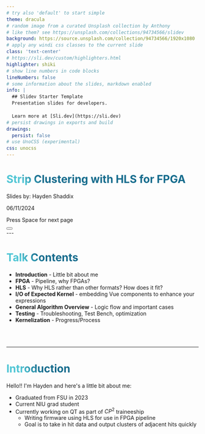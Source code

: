 ```yaml
---
# try also 'default' to start simple
theme: dracula
# random image from a curated Unsplash collection by Anthony
# like them? see https://unsplash.com/collections/94734566/slidev
background: https://source.unsplash.com/collection/94734566/1920x1080
# apply any windi css classes to the current slide
class: 'text-center'
# https://sli.dev/custom/highlighters.html
highlighter: shiki
# show line numbers in code blocks
lineNumbers: false
# some information about the slides, markdown enabled
info: |
  ## Slidev Starter Template
  Presentation slides for developers.

  Learn more at [Sli.dev](https://sli.dev)
# persist drawings in exports and build
drawings:
  persist: false
# use UnoCSS (experimental)
css: unocss
---
```


# Strip Clustering with HLS for FPGA 

Slides by: Hayden Shaddix 

06/11/2024

<div class="pt-12">
  <span @click="$slidev.nav.next" class="px-2 py-1 rounded cursor-pointer" hover="bg-white bg-opacity-10">
     Press Space for next page <carbon:arrow-right class="inline"/>
  </span>
</div>

<div class="abs-br m-6 flex gap-2">
  <button @click="$slidev.nav.openInEditor()" title="Open in Editor" class="text-xl icon-btn opacity-50 !border-none !hover:text-white">
    <carbon:edit />
  </button>
  <a href="https://github.com/slidevjs/slidev" target="_blank" alt="GitHub"
    class="text-xl icon-btn opacity-50 !border-none !hover:text-white">
    <carbon-logo-github />
  </a>
</div>
---

# Talk Contents 

- **Introduction** - Little bit about me 
- **FPGA** - Pipeline, why FPGAs? 
- **HLS** - Why HLS rather than other formats? How does it fit? 
- **I/O of Expected Kernel** - embedding Vue components to enhance your expressions
- **General Algorithm Overview** - Logic flow and important cases 
- **Testing** - Troubleshooting, Test Bench, optimization 
- **Kernelization** - Progress/Process 

<br>
<br>

<style>
h1 {
  background-color: #2B90B6;
  background-image: linear-gradient(45deg, #4EC5D4 10%, #146b8c 20%);
  background-size: 100%;
  -webkit-background-clip: text;
  -moz-background-clip: text;
  -webkit-text-fill-color: transparent;
  -moz-text-fill-color: transparent;
}
</style>

---

# Introduction

Hello!! I'm Hayden and here's a little bit about me: 

- Graduated from FSU in 2023 
- Current NIU grad student 
- Currently working on QT as part of $CP^2$ traineeship 
  - Writing firmware using HLS for use in FPGA pipeline 
  - Goal is to take in hit data and output clusters of adjacent hits quickly  
<style>
  .image-container {
    display: flex;
    justify-content: flex-end;
    align-items: flex-end; /* Align items to the end to move image to the bottom */
    height: 100vh; /* Ensure the container takes up the full height of the viewport */
  }
  .image-container img {
    max-width: 40%;
    max-height: 100%;
    object-fit: contain;
  }
</style>

<div class="image-container">
  <img src="Hayden.jpeg" alt="Me (bottom right) and family">
</div>



--- 

# FPGAs
<style>
  .two-column {
    display: flex;
    align-items: center;
  }
  .column {
    flex: 1;
    padding: 10px;
  }
  .column img {
    width: 100%;
    height: auto;
    object-fit: contain;
  }
  .caption {
    text-align: center;
    margin-top: 10px;
    font-size: 0.8em;
  }
</style>

<div class="two-column">
  <div class="column">
    <h2>Why FPGAs are Important</h2>
    <p>It is important to note why FPGAs specifically are important for this context:</p>
    <ul>
      <li>Parallel Processing</li>
      <li>Customizable and changeable hardware</li>
      <li>Low Latency/Efficiency</li>
      <li>Resource availability (LUT, BRAM, etc.)</li>
      <li>Scalability (multiple kernels)</li>
    </ul>
  </div>
  <div class="column">
    <!-- Replace 'path_to_fpga_diagram.png' with the actual path to your FPGA diagram image -->
    <img src="FPGA.png" alt="Diagram of an FPGA">
  </div>
</div>

<div class="caption">
  <a href="https://tac-hep.org/assets/pdf/uw-gpu-fpga/2023-03-22-FPGA-HLS-Lecture-2.pdf" target="_blank">Link to slides: FPGA-HLS Lecture</a>
</div>
---

# HLS 
Clustering algorithm is written in HLS for efficiency 

**Why?**
- Parallelism 
- Efficient handling of data stream input and output 
- Less storage necessary and higher iteration frequency 
- Good for kernelization and inclusion into general FPGA pipeline 

Have continued to learn HLS pretty actively using online manuals and resources: 

<style>
  .split {
    display: flex;
    justify-content: space-between;
  }
  .left {
    flex: 1;
    padding-right: 20px;
  }
  .right {
    flex: 1;
    padding-left: 20px;
  }
  .right img {
    width: 100%;
    height: auto;
  }
</style>

<div class="split">
  <div class="left">
    <!-- Left side content with link -->
    <p> <a href="https://docs.amd.com/r/en-US/ug1399-vitis-hls/Tutorials-and-Examples">Vitis AMD Tutorials</a></p>
  </div>
  <div class="right">
    <!-- Right side content with screenshot -->
    <img src="AMD.png">
  </div>
</div>

---

# I/O 
Since this is a piece in a larger pipeline of other kernels in the FPGA, the inputs and outputs are important

<style>
  .slide-small-text {
    font-size: 0.8em; /* Adjust the size as needed */
  }
</style>

<div class="slide-small-text">

**Inputs**
- Clusters with a position and bitmask 
  - <u>Position</u>
    - ABCStar chip 
    - Strip number 
  - <u>Bitmask</u>
**Need to add something about the actual step in the pipeline before mine that gives me this info**

**Outputs**
- Clusters with position and size 
  - <u>Position</u>
    - ABCStar chip 
    - Strip number 
  - <u>Size</u>
- Output is based off of adjacency of hits in completely local coordinates 
</div>

---

# Clustering Algorithm 

<style>
  .two-column {
    display: flex;
  }
  .column {
    flex: 1;
    padding: 10px;
  }
  .column img {
    width: 100%;
    height: auto;
  }
</style>

<div class="two-column">
  <div class="column">
    <!-- Left column content -->
    <h2>HLS Algorithm Overview</h2>
    <p>The HLS algorithm is relatively straightforward in its general structure:</p>
    <ol>
      <li>Takes in cluster information</li>
      <li>Checks adjacency for bitmask cases</li>
      <li>Merges adjacent hits</li>
      <li>Creates new cluster when a hole exists</li>
      <li>Outputs clusters of adjacent hits</li>
    </ol>
  </div>
  <div class="column">
    <!-- Right column content with image -->
    <img src="Flowchat.png">
  </div>
</div>

---
---
# Implementation/Application 

<style>
  .two-column {
    display: flex;
  }
  .column {
    flex: 1;
    padding: 10px;
  }
  .column img {
    width: 100%;
    height: auto;
  }
</style>

<style>
  .two-column {
    display: flex;
  }
  .column {
    flex: 1;
    padding: 10px;
  }
  .column img {
    width: 100%;
    height: auto;
    object-fit: contain;
  }
  .image-with-caption {
    text-align: center;
    margin-bottom: 20px;
  }
  .image-with-caption img {
    max-width: 100%;
  }
  .image-with-caption p {
    margin-top: 5px;
    font-size: 0.9em;
    color: #555;
  }
</style>

## Nuanced Cases in Strip Clustering

<div class="two-column">
  <div class="column">
    <!-- Left column content -->
    <p>There are a few interesting cases that need to be treated explicitly:</p>
    <ol>
      <li>Gap Cases (holes in the bitmask)</li>
      <li>Clusters across chip boundaries</li>
    </ol>
    <p>Simpler than pixels, but some nuance depending on the final necessary specifications:</p>
      <ul>
        <li>Overlapping hits</li>
        <li>Merge chip boundary or truncate into separate small clusters</li>
        <li>Smallest possible adjacent clusters (no gaps)</li>
      </ul>
  </div>
  <div class="column">
    <!-- Right column content with images and captions -->
    <div class="image-with-caption">
      <img src="AcrossBoundary.png" alt="Merging across ABCStar boundary">
      <p>**Merging across ABCStar boundary**</p>
    </div>
    <div class="image-with-caption">
      <img src="Overlap.png" alt="Case with two separate input clusters with overlapping hits">
      <p>**Case with two separate input clusters with overlapping hits**</p>
    </div>
  </div>
</div>
---
---

# Testing and Optimization

There are a few important things testing this code as it is developed 

1) C Simulation (Test Bench) 
    - Includes several simple cases defined by the user 
    - Easily manipulated
    - Simple testing of input and outputs 
2) C Synthesis (Vitis)
    - Checks viability of pipelining 
    - Gives practical readings (Latency/clock-cycle, etc)
    - Allows for and suggests optimizations 
3) Test vectors (not yet used)
    - More realistic input 
    - Greater length/variability input stream 

--- 

# Kernelization 
Short long-term goal is for a confined clustering kernel to test with larger FPGA pipeline. From my understanding, there are 3 major components necessary to build the kernel and my current working status on each varies: 

<style>
  .two-column {
    display: flex;
    align-items: flex-start;
  }
  .column {
    flex: 1;
    padding: 10px;
  }
  .column img {
    width: 100%;
    height: auto;
    object-fit: contain;
  }
  .image-with-caption {
    text-align: center;
    margin-bottom: 20px;
  }
  .image-with-caption img {
    max-width: 100%;
  }
  .image-with-caption p {
    margin-top: 5px;
    font-size: 0.9em;
    color: #555;
  }
</style>

## Project Components and Status

<div class="two-column">
  <div class="column">
    <!-- Left column content with table -->
    <table>
      <thead>
        <tr>
          <th>Components</th>
          <th>Current Status</th>
        </tr>
      </thead>
      <tbody>
        <tr>
          <td>Working HLS</td>
          <td>Still testing, optimization has been the backburner</td>
        </tr>
        <tr>
          <td>Test Bench</td>
          <td>Created already, should be easily adaptable for different cases</td>
        </tr>
        <tr>
          <td>Project file</td>
          <td>Skeleton version in the works, adapting tutorial version to suit the clustering code</td>
        </tr>
      </tbody>
    </table>
  </div>
  <div class="column">
  </div>
</div>

---
